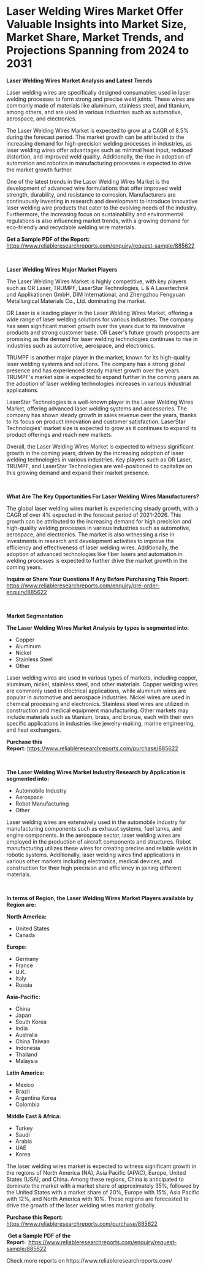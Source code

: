 <p><h1>Laser Welding Wires Market Offer Valuable Insights into Market Size, Market Share, Market Trends, and Projections Spanning from 2024 to 2031</h1></p><p><strong>Laser Welding Wires Market Analysis and Latest Trends</strong></p>
<p><p>Laser welding wires are specifically designed consumables used in laser welding processes to form strong and precise weld joints. These wires are commonly made of materials like aluminum, stainless steel, and titanium, among others, and are used in various industries such as automotive, aerospace, and electronics.</p><p>The Laser Welding Wires Market is expected to grow at a CAGR of 8.5% during the forecast period. The market growth can be attributed to the increasing demand for high-precision welding processes in industries, as laser welding wires offer advantages such as minimal heat input, reduced distortion, and improved weld quality. Additionally, the rise in adoption of automation and robotics in manufacturing processes is expected to drive the market growth further.</p><p>One of the latest trends in the Laser Welding Wires Market is the development of advanced wire formulations that offer improved weld strength, durability, and resistance to corrosion. Manufacturers are continuously investing in research and development to introduce innovative laser welding wire products that cater to the evolving needs of the industry. Furthermore, the increasing focus on sustainability and environmental regulations is also influencing market trends, with a growing demand for eco-friendly and recyclable welding wire materials.</p></p>
<p><strong>Get a Sample PDF of the Report:&nbsp;</strong> <a href="https://www.reliableresearchreports.com/enquiry/request-sample/885622">https://www.reliableresearchreports.com/enquiry/request-sample/885622</a></p>
<p>&nbsp;</p>
<p><strong>Laser Welding Wires Major Market Players</strong></p>
<p><p>The Laser Welding Wires Market is highly competitive, with key players such as OR Laser, TRUMPF, LaserStar Technologies, L & A Lasertechnik und Applikationen GmbH, DIM International, and Zhengzhou Fengyuan Metallurgical Materials Co., Ltd. dominating the market.</p><p>OR Laser is a leading player in the Laser Welding Wires Market, offering a wide range of laser welding solutions for various industries. The company has seen significant market growth over the years due to its innovative products and strong customer base. OR Laser's future growth prospects are promising as the demand for laser welding technologies continues to rise in industries such as automotive, aerospace, and electronics.</p><p>TRUMPF is another major player in the market, known for its high-quality laser welding systems and solutions. The company has a strong global presence and has experienced steady market growth over the years. TRUMPF's market size is expected to expand further in the coming years as the adoption of laser welding technologies increases in various industrial applications.</p><p>LaserStar Technologies is a well-known player in the Laser Welding Wires Market, offering advanced laser welding systems and accessories. The company has shown steady growth in sales revenue over the years, thanks to its focus on product innovation and customer satisfaction. LaserStar Technologies' market size is expected to grow as it continues to expand its product offerings and reach new markets.</p><p>Overall, the Laser Welding Wires Market is expected to witness significant growth in the coming years, driven by the increasing adoption of laser welding technologies in various industries. Key players such as OR Laser, TRUMPF, and LaserStar Technologies are well-positioned to capitalize on this growing demand and expand their market presence.</p></p>
<p>&nbsp;</p>
<p><strong>What Are The Key Opportunities For Laser Welding Wires Manufacturers?</strong></p>
<p><p>The global laser welding wires market is experiencing steady growth, with a CAGR of over 4% expected in the forecast period of 2021-2026. This growth can be attributed to the increasing demand for high precision and high-quality welding processes in various industries such as automotive, aerospace, and electronics. The market is also witnessing a rise in investments in research and development activities to improve the efficiency and effectiveness of laser welding wires. Additionally, the adoption of advanced technologies like fiber lasers and automation in welding processes is expected to further drive the market growth in the coming years.</p></p>
<p><strong>Inquire or Share Your Questions If Any Before Purchasing This Report:</strong> <a href="https://www.reliableresearchreports.com/enquiry/pre-order-enquiry/885622">https://www.reliableresearchreports.com/enquiry/pre-order-enquiry/885622</a></p>
<p>&nbsp;</p>
<p><strong>Market Segmentation</strong></p>
<p><strong>The Laser Welding Wires Market Analysis by types is segmented into:</strong></p>
<p><ul><li>Copper</li><li>Aluminum</li><li>Nickel</li><li>Stainless Steel</li><li>Other</li></ul></p>
<p><p>Laser welding wires are used in various types of markets, including copper, aluminum, nickel, stainless steel, and other materials. Copper welding wires are commonly used in electrical applications, while aluminum wires are popular in automotive and aerospace industries. Nickel wires are used in chemical processing and electronics. Stainless steel wires are utilized in construction and medical equipment manufacturing. Other markets may include materials such as titanium, brass, and bronze, each with their own specific applications in industries like jewelry-making, marine engineering, and heat exchangers.</p></p>
<p><strong>Purchase this Report:&nbsp;</strong><a href="https://www.reliableresearchreports.com/purchase/885622">https://www.reliableresearchreports.com/purchase/885622</a></p>
<p>&nbsp;</p>
<p><strong>The Laser Welding Wires Market Industry Research by Application is segmented into:</strong></p>
<p><ul><li>Automobile Industry</li><li>Aerospace</li><li>Robot Manufacturing</li><li>Other</li></ul></p>
<p><p>Laser welding wires are extensively used in the automobile industry for manufacturing components such as exhaust systems, fuel tanks, and engine components. In the aerospace sector, laser welding wires are employed in the production of aircraft components and structures. Robot manufacturing utilizes these wires for creating precise and reliable welds in robotic systems. Additionally, laser welding wires find applications in various other markets including electronics, medical devices, and construction for their high precision and efficiency in joining different materials.</p></p>
<p>&nbsp;</p>
<p><strong>In terms of Region, the Laser Welding Wires Market Players available by Region are:</strong></p>
<p>
    <p> <strong> North America: </strong>
        <ul>
            <li>United States</li>
            <li>Canada</li>
        </ul>
        </p> 
    <p> <strong> Europe: </strong>
        <ul>
            <li>Germany</li>
            <li>France</li>
            <li>U.K.</li>
            <li>Italy</li>
            <li>Russia</li>
        </ul>
        </p> 
    <p> <strong> Asia-Pacific: </strong>
        <ul>
            <li>China</li>
            <li>Japan</li>
            <li>South Korea</li>
            <li>India</li>
            <li>Australia</li>
            <li>China Taiwan</li>
            <li>Indonesia</li>
            <li>Thailand</li>
            <li>Malaysia</li>
        </ul>
        </p> 
    <p> <strong> Latin America: </strong>
        <ul>
            <li>Mexico</li>
            <li>Brazil</li>
            <li>Argentina Korea</li>
            <li>Colombia</li>
        </ul>
        </p> 
    <p> <strong> Middle East & Africa: </strong>
        <ul>
            <li>Turkey</li>
            <li>Saudi</li>
            <li>Arabia</li>
            <li>UAE</li>
            <li>Korea</li>
        </ul>
    </p>
    </p>
<p><p>The laser welding wires market is expected to witness significant growth in the regions of North America (NA), Asia Pacific (APAC), Europe, United States (USA), and China. Among these regions, China is anticipated to dominate the market with a market share of approximately 35%, followed by the United States with a market share of 20%, Europe with 15%, Asia Pacific with 12%, and North America with 10%. These regions are forecasted to drive the growth of the laser welding wires market globally.</p></p>
<p><strong>Purchase this Report: </strong><a href="https://www.reliableresearchreports.com/purchase/885622">https://www.reliableresearchreports.com/purchase/885622</a></p>
<p>&nbsp;<strong>Get a Sample PDF of the Report:&nbsp;&nbsp;</strong><a href="https://www.reliableresearchreports.com/enquiry/request-sample/885622">https://www.reliableresearchreports.com/enquiry/request-sample/885622</a></p>
<p><strong></strong></p>
<p>Check more reports on https://www.reliableresearchreports.com/</p>